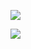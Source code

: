 ![](https://github-readme-stats.vercel.app/api?username=mctaylors&bg_color=222&text_color=eee&icon_color=999&border_color=555&title_color=bbb&show_icons=true&show=reviews,prs_merged_percentage,prs_merged&width=488)

[![](https://cdn.mctaylors.ru/cassette-repository-pin.png)](https://git.mctaylors.ru/mctaylors/Cassette)
